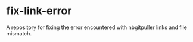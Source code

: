 # fix-link-error
A repository for fixing the error encountered with nbgitpuller links and file mismatch.
